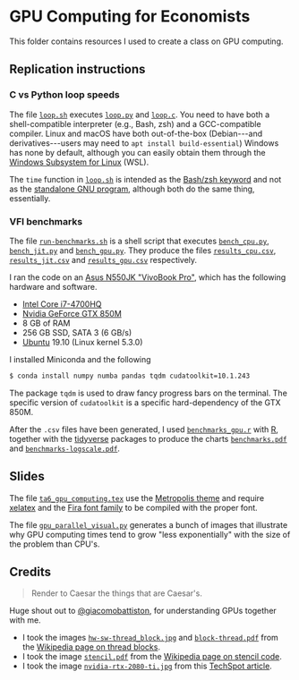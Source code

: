 # GPU Computing for Economists

This folder contains resources I used to create a class on GPU computing.


## Replication instructions


### C vs Python loop speeds

The file [`loop.sh`](./loop.sh) executes [`loop.py`](./loop.py) and [`loop.c`](./loop.c).
You need to have both a shell-compatible interpreter (e.g., Bash, zsh) and a GCC-compatible compiler.
Linux and macOS have both out-of-the-box (Debian---and derivatives---users may need to `apt install build-essential`)
Windows has none by default, although you can easily obtain them through the [Windows Subsystem for Linux](https://docs.microsoft.com/en-us/windows/wsl/about) (WSL).

The `time` function in [`loop.sh`](./loop.sh) is intended as the [Bash/zsh keyword](https://en.wikipedia.org/wiki/Time_(Unix)#Bash) and not as the [standalone GNU program](https://en.wikipedia.org/wiki/Time_(Unix)), although both do the same thing, essentially.


### VFI benchmarks

The file [`run-benchmarks.sh`](./run-benchmarks.sh) is a shell script that executes [`bench_cpu.py`](./bench_cpu.py), [`bench_jit.py`](./bench_jit.py) and [`bench_gpu.py`](./bench_gpu.py).
They produce the files [`results_cpu.csv`](./results_cpu.csv), [`results_jit.csv`](./results_jit.csv) and [`results_gpu.csv`](./results_gpu.csv) respectively.

I ran the code on an [Asus N550JK "VivoBook Pro"](https://www.asus.com/Laptops/N550JK/specifications/), which has the following hardware and software.

- [Intel Core i7-4700HQ](https://ark.intel.com/content/www/us/en/ark/products/75116/intel-core-i7-4700hq-processor-6m-cache-up-to-3-40-ghz.html)
- [Nvidia GeForce GTX 850M](https://www.geforce.com/hardware/notebook-gpus/geforce-gtx-850m/specifications)
- 8 GB of RAM
- 256 GB SSD, SATA 3 (6 GB/s)
- [Ubuntu](https://ubuntu.com/desktop) 19.10 (Linux kernel 5.3.0)

I installed Miniconda and the following

```bash
$ conda install numpy numba pandas tqdm cudatoolkit=10.1.243
```

The package `tqdm` is used to draw fancy progress bars on the terminal.
The specific version of `cudatoolkit` is a specific hard-dependency of the GTX 850M.

After the `.csv` files have been generated, I used [`benchmarks_gpu.r`](./benchmarks_gpu.r) with [R](https://www.r-project.org/), together with the [tidyverse](https://www.tidyverse.org/) packages to produce the charts [`benchmarks.pdf`](./benchmarks.pdf) and [`benchmarks-logscale.pdf`](benchmarks-logscale.pdf).


## Slides

The file [`ta6_gpu_computing.tex`](./slides/ta6_gpu_computing.tex) use the [Metropolis theme](https://github.com/matze/mtheme) and require [xelatex](https://en.wikipedia.org/wiki/XeTeX) and the [Fira font family](http://mozilla.github.io/Fira/) to be compiled with the proper font.

The file [`gpu_parallel_visual.py`](./slides/img/gpu_parallel_visual.py) generates a bunch of images that illustrate why GPU computing times tend to grow "less exponentially" with the size of the problem than CPU's.


## Credits

> Render to Caesar the things that are Caesar's.

Huge shout out to [@giacomobattiston](https://github.com/giacomobattiston), for understanding GPUs together with me.

- I took the images [`hw-sw-thread_block.jpg`](./slides/img/hw-sw-thread_block.jpg) and [`block-thread.pdf`](./slides/img/block-thread.pdf) from the [Wikipedia page on thread blocks](https://en.wikipedia.org/wiki/Thread_block_(CUDA_programming)).
- I took the image [`stencil.pdf`](./slides/img/stencil.pdf) from the [Wikipedia page on stencil code](https://en.wikipedia.org/wiki/Stencil_code).
- I took the image [`nvidia-rtx-2080-ti.jpg`](./slides/img/nvidia-rtx-2080-ti.jpg) from this [TechSpot article](https://www.techspot.com/products/graphics-cards/nvidia-geforce-rtx-2080-ti-11gb-gddr6-pcie.187702/).
